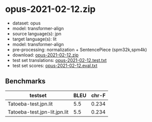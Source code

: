# opus-2021-02-12.zip

* dataset: opus
* model: transformer-align
* source language(s): jpn
* target language(s): lit
* model: transformer-align
* pre-processing: normalization + SentencePiece (spm32k,spm4k)
* download: [opus-2021-02-12.zip](https://object.pouta.csc.fi/Tatoeba-MT-models/jpn-lit/opus-2021-02-12.zip)
* test set translations: [opus-2021-02-12.test.txt](https://object.pouta.csc.fi/Tatoeba-MT-models/jpn-lit/opus-2021-02-12.test.txt)
* test set scores: [opus-2021-02-12.eval.txt](https://object.pouta.csc.fi/Tatoeba-MT-models/jpn-lit/opus-2021-02-12.eval.txt)

## Benchmarks

| testset               | BLEU  | chr-F |
|-----------------------|-------|-------|
| Tatoeba-test.jpn.lit 	| 5.5 	| 0.234 |
| Tatoeba-test.jpn-lit.jpn.lit 	| 5.5 	| 0.234 |

